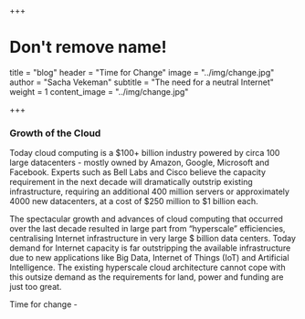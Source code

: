 +++
# Don't remove name!
title = "blog"
header = "Time for Change"
image = "../img/change.jpg"
author = "Sacha Vekeman"
subtitle = "The need for a neutral Internet"
weight = 1
content_image  = "../img/change.jpg"

+++

### Growth of the Cloud

Today cloud computing is a $100+ billion industry powered by circa 100 large datacenters - mostly owned by Amazon, Google, Microsoft and Facebook. Experts such as Bell Labs and Cisco believe the capacity requirement in the next decade will dramatically outstrip existing infrastructure, requiring an additional 400 million servers or approximately 4000 new datacenters, at a cost of $250 million to $1 billion each.

The spectacular growth and advances of cloud computing that occurred over the last decade resulted in large part from “hyperscale” efficiencies, centralising Internet infrastructure in very large $ billion data centers. Today demand for Internet capacity is far outstripping the available infrastructure due to new applications like Big Data, Internet of Things (IoT) and Artificial Intelligence. The existing hyperscale cloud architecture cannot cope with this outsize demand as the requirements for land, power and funding are just too great.

Time for change - 